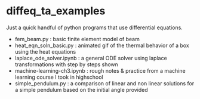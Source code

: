 # diffeq_ta_examples
Just a quick handful of python programs that use differential equations.
- fem_beam.py : basic finite element model of beam
- heat_eqn_soln_basic.py : animated gif of the thermal behavior of a box using the heat equations
- laplace_ode_solver.ipynb : a general ODE solver using laplace transformations with step by steps shown
- machine-learning-ch3.ipynb : rough notes & practice from a machine learning course I took in highschool
- simple_pendulum.py : a comparison of linear and non linear solutions for a simple pendulum based on the initial angle provided

